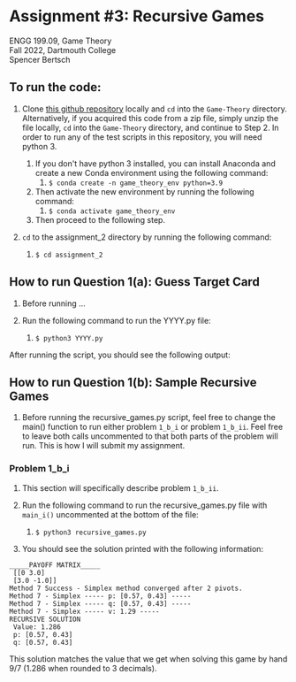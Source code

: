 # Assignment #3: Recursive Games

ENGG 199.09, Game Theory  
Fall 2022, Dartmouth College  
Spencer Bertsch   

## To run the code: 

1. Clone [this github repository](https://github.com/spencerbertsch1/Game-Theory) locally and `cd` into the `Game-Theory` directory. 
Alternatively, if you acquired this code from a zip file, simply unzip the file locally, `cd` into the `Game-Theory` directory, and continue to Step 2. 
In order to run any of the test scripts in this repository, you will need python 3. 
   1. If you don't have python 3 installed, you can install Anaconda and create a new Conda environment using the following command:
      1. `$ conda create -n game_theory_env python=3.9`
   2. Then activate the new environment by running the following command:
       1. `$ conda activate game_theory_env`
   3. Then proceed to the following step. 
   

2. `cd` to the assignment_2 directory by running the following command:
   1. `$ cd assignment_2`

## How to run Question 1(a): Guess Target Card
1. Before running ... 

2. Run the following command to run the YYYY.py file: 
    1. `$ python3 YYYY.py`

After running the script, you should see the following output: 

## How to run Question 1(b): Sample Recursive Games

1. Before running the recursive_games.py script, feel free to change the main() function to run either problem `1_b_i` or problem `1_b_ii`. Feel free to leave both calls uncommented to that both parts of the problem will run. This is how I will submit my assignment. 

### Problem 1_b_i

1. This section will specifically describe problem `1_b_ii`. 

2. Run the following command to run the recursive_games.py file with `main_i()` uncommented at the bottom of the file: 
    1. `$ python3 recursive_games.py`

3. You should see the solution printed with the following information: 

``` 
_____PAYOFF MATRIX_____ 
 [[0 3.0]
 [3.0 -1.0]]
Method 7 Success - Simplex method converged after 2 pivots.
Method 7 - Simplex ----- p: [0.57, 0.43] -----
Method 7 - Simplex ----- q: [0.57, 0.43] -----
Method 7 - Simplex ----- v: 1.29 -----
RECURSIVE SOLUTION 
 Value: 1.286 
 p: [0.57, 0.43] 
 q: [0.57, 0.43]
```

This solution matches the value that we get when solving this game by hand 9/7 (1.286 when rounded to 3 decimals). 